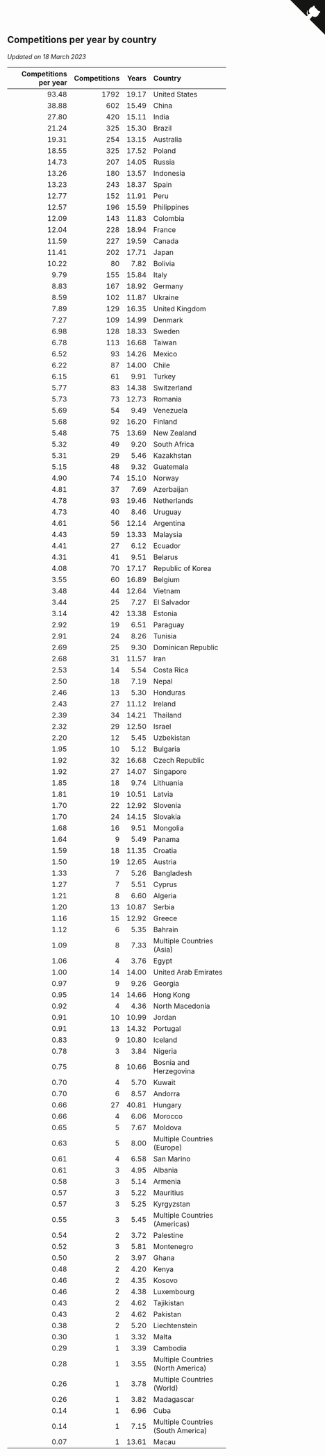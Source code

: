 ## Competitions per year by country

*Updated on 18 March 2023*

| Competitions per year | Competitions | Years | Country |
| ---: | ---: | ---: | :--- |
| 93.48 | 1792 | 19.17 | United States |
| 38.88 | 602 | 15.49 | China |
| 27.80 | 420 | 15.11 | India |
| 21.24 | 325 | 15.30 | Brazil |
| 19.31 | 254 | 13.15 | Australia |
| 18.55 | 325 | 17.52 | Poland |
| 14.73 | 207 | 14.05 | Russia |
| 13.26 | 180 | 13.57 | Indonesia |
| 13.23 | 243 | 18.37 | Spain |
| 12.77 | 152 | 11.91 | Peru |
| 12.57 | 196 | 15.59 | Philippines |
| 12.09 | 143 | 11.83 | Colombia |
| 12.04 | 228 | 18.94 | France |
| 11.59 | 227 | 19.59 | Canada |
| 11.41 | 202 | 17.71 | Japan |
| 10.22 | 80 | 7.82 | Bolivia |
| 9.79 | 155 | 15.84 | Italy |
| 8.83 | 167 | 18.92 | Germany |
| 8.59 | 102 | 11.87 | Ukraine |
| 7.89 | 129 | 16.35 | United Kingdom |
| 7.27 | 109 | 14.99 | Denmark |
| 6.98 | 128 | 18.33 | Sweden |
| 6.78 | 113 | 16.68 | Taiwan |
| 6.52 | 93 | 14.26 | Mexico |
| 6.22 | 87 | 14.00 | Chile |
| 6.15 | 61 | 9.91 | Turkey |
| 5.77 | 83 | 14.38 | Switzerland |
| 5.73 | 73 | 12.73 | Romania |
| 5.69 | 54 | 9.49 | Venezuela |
| 5.68 | 92 | 16.20 | Finland |
| 5.48 | 75 | 13.69 | New Zealand |
| 5.32 | 49 | 9.20 | South Africa |
| 5.31 | 29 | 5.46 | Kazakhstan |
| 5.15 | 48 | 9.32 | Guatemala |
| 4.90 | 74 | 15.10 | Norway |
| 4.81 | 37 | 7.69 | Azerbaijan |
| 4.78 | 93 | 19.46 | Netherlands |
| 4.73 | 40 | 8.46 | Uruguay |
| 4.61 | 56 | 12.14 | Argentina |
| 4.43 | 59 | 13.33 | Malaysia |
| 4.41 | 27 | 6.12 | Ecuador |
| 4.31 | 41 | 9.51 | Belarus |
| 4.08 | 70 | 17.17 | Republic of Korea |
| 3.55 | 60 | 16.89 | Belgium |
| 3.48 | 44 | 12.64 | Vietnam |
| 3.44 | 25 | 7.27 | El Salvador |
| 3.14 | 42 | 13.38 | Estonia |
| 2.92 | 19 | 6.51 | Paraguay |
| 2.91 | 24 | 8.26 | Tunisia |
| 2.69 | 25 | 9.30 | Dominican Republic |
| 2.68 | 31 | 11.57 | Iran |
| 2.53 | 14 | 5.54 | Costa Rica |
| 2.50 | 18 | 7.19 | Nepal |
| 2.46 | 13 | 5.30 | Honduras |
| 2.43 | 27 | 11.12 | Ireland |
| 2.39 | 34 | 14.21 | Thailand |
| 2.32 | 29 | 12.50 | Israel |
| 2.20 | 12 | 5.45 | Uzbekistan |
| 1.95 | 10 | 5.12 | Bulgaria |
| 1.92 | 32 | 16.68 | Czech Republic |
| 1.92 | 27 | 14.07 | Singapore |
| 1.85 | 18 | 9.74 | Lithuania |
| 1.81 | 19 | 10.51 | Latvia |
| 1.70 | 22 | 12.92 | Slovenia |
| 1.70 | 24 | 14.15 | Slovakia |
| 1.68 | 16 | 9.51 | Mongolia |
| 1.64 | 9 | 5.49 | Panama |
| 1.59 | 18 | 11.35 | Croatia |
| 1.50 | 19 | 12.65 | Austria |
| 1.33 | 7 | 5.26 | Bangladesh |
| 1.27 | 7 | 5.51 | Cyprus |
| 1.21 | 8 | 6.60 | Algeria |
| 1.20 | 13 | 10.87 | Serbia |
| 1.16 | 15 | 12.92 | Greece |
| 1.12 | 6 | 5.35 | Bahrain |
| 1.09 | 8 | 7.33 | Multiple Countries (Asia) |
| 1.06 | 4 | 3.76 | Egypt |
| 1.00 | 14 | 14.00 | United Arab Emirates |
| 0.97 | 9 | 9.26 | Georgia |
| 0.95 | 14 | 14.66 | Hong Kong |
| 0.92 | 4 | 4.36 | North Macedonia |
| 0.91 | 10 | 10.99 | Jordan |
| 0.91 | 13 | 14.32 | Portugal |
| 0.83 | 9 | 10.80 | Iceland |
| 0.78 | 3 | 3.84 | Nigeria |
| 0.75 | 8 | 10.66 | Bosnia and Herzegovina |
| 0.70 | 4 | 5.70 | Kuwait |
| 0.70 | 6 | 8.57 | Andorra |
| 0.66 | 27 | 40.81 | Hungary |
| 0.66 | 4 | 6.06 | Morocco |
| 0.65 | 5 | 7.67 | Moldova |
| 0.63 | 5 | 8.00 | Multiple Countries (Europe) |
| 0.61 | 4 | 6.58 | San Marino |
| 0.61 | 3 | 4.95 | Albania |
| 0.58 | 3 | 5.14 | Armenia |
| 0.57 | 3 | 5.22 | Mauritius |
| 0.57 | 3 | 5.25 | Kyrgyzstan |
| 0.55 | 3 | 5.45 | Multiple Countries (Americas) |
| 0.54 | 2 | 3.72 | Palestine |
| 0.52 | 3 | 5.81 | Montenegro |
| 0.50 | 2 | 3.97 | Ghana |
| 0.48 | 2 | 4.20 | Kenya |
| 0.46 | 2 | 4.35 | Kosovo |
| 0.46 | 2 | 4.38 | Luxembourg |
| 0.43 | 2 | 4.62 | Tajikistan |
| 0.43 | 2 | 4.62 | Pakistan |
| 0.38 | 2 | 5.20 | Liechtenstein |
| 0.30 | 1 | 3.32 | Malta |
| 0.29 | 1 | 3.39 | Cambodia |
| 0.28 | 1 | 3.55 | Multiple Countries (North America) |
| 0.26 | 1 | 3.78 | Multiple Countries (World) |
| 0.26 | 1 | 3.82 | Madagascar |
| 0.14 | 1 | 6.96 | Cuba |
| 0.14 | 1 | 7.15 | Multiple Countries (South America) |
| 0.07 | 1 | 13.61 | Macau |


<a href="https://github.com/JustinTimeCuber/wca_statistics" class="github-corner" aria-label="View source on Github"><svg width="80" height="80" viewBox="0 0 250 250" style="fill:#151513; color:#fff; position: absolute; top: 0; border: 0; right: 0;" aria-hidden="true"><path d="M0,0 L115,115 L130,115 L142,142 L250,250 L250,0 Z"></path><path d="M128.3,109.0 C113.8,99.7 119.0,89.6 119.0,89.6 C122.0,82.7 120.5,78.6 120.5,78.6 C119.2,72.0 123.4,76.3 123.4,76.3 C127.3,80.9 125.5,87.3 125.5,87.3 C122.9,97.6 130.6,101.9 134.4,103.2" fill="currentColor" style="transform-origin: 130px 106px;" class="octo-arm"></path><path d="M115.0,115.0 C114.9,115.1 118.7,116.5 119.8,115.4 L133.7,101.6 C136.9,99.2 139.9,98.4 142.2,98.6 C133.8,88.0 127.5,74.4 143.8,58.0 C148.5,53.4 154.0,51.2 159.7,51.0 C160.3,49.4 163.2,43.6 171.4,40.1 C171.4,40.1 176.1,42.5 178.8,56.2 C183.1,58.6 187.2,61.8 190.9,65.4 C194.5,69.0 197.7,73.2 200.1,77.6 C213.8,80.2 216.3,84.9 216.3,84.9 C212.7,93.1 206.9,96.0 205.4,96.6 C205.1,102.4 203.0,107.8 198.3,112.5 C181.9,128.9 168.3,122.5 157.7,114.1 C157.9,116.9 156.7,120.9 152.7,124.9 L141.0,136.5 C139.8,137.7 141.6,141.9 141.8,141.8 Z" fill="currentColor" class="octo-body"></path></svg></a><style>.github-corner:hover .octo-arm{animation:octocat-wave 560ms ease-in-out}@keyframes octocat-wave{0%,100%{transform:rotate(0)}20%,60%{transform:rotate(-25deg)}40%,80%{transform:rotate(10deg)}}@media (max-width:500px){.github-corner:hover .octo-arm{animation:none}.github-corner .octo-arm{animation:octocat-wave 560ms ease-in-out}}</style>
